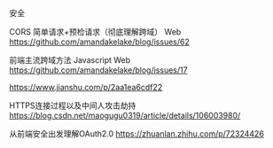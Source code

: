 安全

CORS 简单请求+预检请求（彻底理解跨域） Web
https://github.com/amandakelake/blog/issues/62



前端主流跨域方法 Javascript Web
https://github.com/amandakelake/blog/issues/17



https://www.jianshu.com/p/2aa1ea6cdf22


HTTPS连接过程以及中间人攻击劫持
https://blog.csdn.net/maogugu0319/article/details/106003980/


从前端安全出发理解OAuth2.0
https://zhuanlan.zhihu.com/p/72324426
